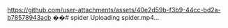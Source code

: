 
https://github.com/user-attachments/assets/40e2d59b-f3b9-44cc-bd2a-b78578943acb
��#   s p i d e r 
 Uploading spider.mp4…

